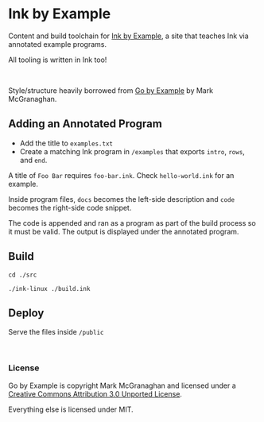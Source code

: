 # Ink by Example

Content and build toolchain for [Ink by Example](https://inkbyexample.com), a site that teaches Ink via annotated example programs.

All tooling is written in Ink too!

<br>

Style/structure heavily borrowed from [Go by Example](https://github.com/mmcgrana/gobyexample) by Mark McGranaghan.

## Adding an Annotated Program

- Add the title to `examples.txt`
- Create a matching Ink program in `/examples` that exports `intro`, `rows`, and `end`.

A title of `Foo Bar` requires `foo-bar.ink`. Check `hello-world.ink` for an example.

Inside program files, `docs` becomes the left-side description and `code` becomes the right-side code snippet.

The code is appended and ran as a program as part of the build process so it must be valid. The output is displayed under the annotated program.

## Build

`cd ./src`

`./ink-linux ./build.ink`

## Deploy

Serve the files inside `/public`

<br>

### License

Go by Example is copyright Mark McGranaghan and licensed under a
[Creative Commons Attribution 3.0 Unported License](http://creativecommons.org/licenses/by/3.0/).

Everything else is licensed under MIT.

